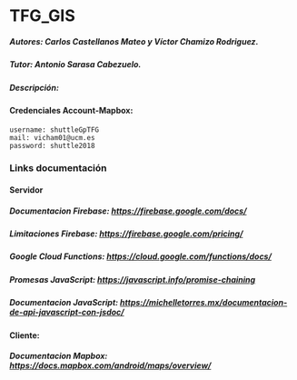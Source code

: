 # TFG_GIS

##### Autores: Carlos Castellanos Mateo y Víctor Chamizo Rodriguez.
##### Tutor: Antonio Sarasa Cabezuelo.

##### Descripción: 


#### Credenciales Account-Mapbox:
	username: shuttleGpTFG
	mail: vicham01@ucm.es
	password: shuttle2018

### Links documentación

#### Servidor

##### Documentacion Firebase: https://firebase.google.com/docs/
##### Limitaciones Firebase: https://firebase.google.com/pricing/
##### Google Cloud Functions: https://cloud.google.com/functions/docs/
##### Promesas JavaScript: https://javascript.info/promise-chaining
##### Documentacion JavaScript: https://michelletorres.mx/documentacion-de-api-javascript-con-jsdoc/



#### Cliente:

##### Documentacion Mapbox: https://docs.mapbox.com/android/maps/overview/
	
	

